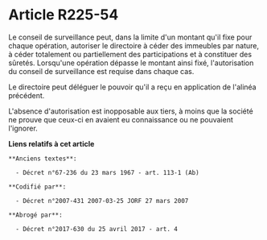 # Article R225-54

Le conseil de surveillance peut, dans la limite d'un montant qu'il fixe pour chaque opération, autoriser le directoire à
céder des immeubles par nature, à céder totalement ou partiellement des participations et à constituer des sûretés.
Lorsqu'une opération dépasse le montant ainsi fixé, l'autorisation du conseil de surveillance est requise dans chaque cas.

Le directoire peut déléguer le pouvoir qu'il a reçu en application de l'alinéa précédent.

L'absence d'autorisation est inopposable aux tiers, à moins que la société ne prouve que ceux-ci en avaient eu connaissance
ou ne pouvaient l'ignorer.

**Liens relatifs à cet article**

	**Anciens textes**:

	  - Décret n°67-236 du 23 mars 1967 - art. 113-1 (Ab)

	**Codifié par**:

	  - Décret n°2007-431 2007-03-25 JORF 27 mars 2007

	**Abrogé par**:

	  - Décret n°2017-630 du 25 avril 2017 - art. 4
